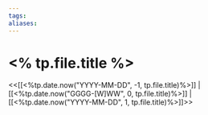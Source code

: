 ```yaml
---
tags:
aliases:
---
```

# <% tp.file.title %>

<<[[<%tp.date.now("YYYY-MM-DD", -1, tp.file.title)%>]] | [[<%tp.date.now("GGGG-[W]WW", 0, tp.file.title)%>]] | [[<%tp.date.now("YYYY-MM-DD", 1, tp.file.title)%>]]>>

